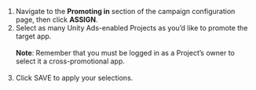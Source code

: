 
1. Navigate to the **Promoting in** section of the campaign configuration page, then click **ASSIGN**.
2. Select as many Unity Ads-enabled Projects as you’d like to promote the target app.<br><br>**Note**: Remember that you must be logged in as a Project’s owner to select it a cross-promotional app.<br><br>
3. Click SAVE to apply your selections.
